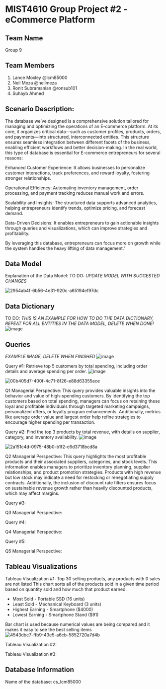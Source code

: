 # MIST4610 Group Project #2 - eCommerce Platform
## Team Name 
Group 9

## Team Members 
1. Lance Moxley @lcm85000
2. Neil Meza @neilmeza
3. Ronit Subramanian @ronsub101
4. Suhayb Ahmed

## Scenario Description:
The database we’ve designed is a comprehensive solution tailored for managing and optimizing the operations of an E-commerce platform. At its core, it organizes critical data—such as customer profiles, products, orders, and payments—into structured, interconnected entities. This structure ensures seamless integration between different facets of the business, enabling efficient workflows and better decision-making. In the real world, this type of database is essential for E-commerce entrepreneurs for several reasons:

Enhanced Customer Experience: It allows businesses to personalize customer interactions, track preferences, and reward loyalty, fostering stronger relationships.

Operational Efficiency: Automating inventory management, order processing, and payment tracking reduces manual work and errors.

Scalability and Insights: The structured data supports advanced analytics, helping entrepreneurs identify trends, optimize pricing, and forecast demand.

Data-Driven Decisions: It enables entrepreneurs to gain actionable insights through queries and visualizations, which can improve strategies and profitability.

By leveraging this database, entrepreneurs can focus more on growth while the system handles the heavy lifting of data management."


## Data Model 
Explanation of the Data Model: 
TO DO: *UPDATE MODEL WITH SUGGESTED CHANGES*

![2954ab4f-6b56-4e31-920c-a65194ef97dc](https://github.com/user-attachments/assets/d60194a2-c36d-4287-9e9f-9bb58ff4ae37)


## Data Dictionary 
TO DO: *THIS IS AN EXAMPLE FOR HOW TO DO THE DATA DICTIONARY, REPEAT FOR ALL ENTITIES IN THE DATA MODEL, DELETE WHEN DONE!*
![image](https://github.com/user-attachments/assets/66474dc0-bd61-47c9-a967-4f19e10fcf52)

## Queries 
*EXAMPLE IMAGE, DELETE WHEN FINISHED* ![image](https://github.com/user-attachments/assets/75509222-3188-4f22-8777-84274ed7e9b2)

Query #1: Retrieve top 5 customers by total spending, including order details and average spending per order.
![image](https://github.com/user-attachments/assets/63fcf7ac-a470-4d3b-83f1-1e78ab96dc7f)

![00b405d7-400f-4c71-8f26-e88d63355ace](https://github.com/user-attachments/assets/5041b08d-5584-43b4-ad1d-2e6c4b7ba7b2)

Q1 Managerial Perspective: This query provides valuable insights into the behavior and value of high-spending customers. By identifying the top customers based on total spending, managers can focus on retaining these loyal and profitable individuals through targeted marketing campaigns, personalized offers, or loyalty program enhancements. Additionally, metrics like average order value and largest order help refine strategies to encourage higher spending per transaction. 


Query #2: Find the top 3 products by total revenue, with details on supplier, category, and inventory availability.
![image](https://github.com/user-attachments/assets/f0b7d7c6-8bdd-4b26-bb0f-4f0c60e5ca92)

![2a151c4d-0975-48b0-b1f2-c6d3718bcd8a](https://github.com/user-attachments/assets/98fcddbf-52fe-46d7-bdf2-a94b7630eece)

Q2 Managerial Perspective: This query highlights the most profitable products and their associated suppliers, categories, and stock levels. This information enables managers to prioritize inventory planning, supplier relationships, and product promotion strategies. Products with high revenue but low stock may indicate a need for restocking or renegotiating supply contracts. Additionally, the inclusion of discount rate filters ensures focus on sustainable revenue growth rather than heavily discounted products, which may affect margins.


Query #3: 

Q3 Managerial Perspective: 


Query #4: 

Q4 Managerial Perspective: 


Query #5: 

Q5 Managerial Perspective: 


## Tableau Visualizations

Tableau Visualization #1: 
Top 30 selling products, any products with 0 sales are not listed
This chart sorts all of the products sold in a given time period based on quantity sold and how much that product earned. 

- Most Sold - Portable SSD (16 units)
- Least Sold - Mechanical Keyboard (3 units)
- Highest Earning - Smartphone ($4000)
- Lowest Earning - Smartphone Stand ($91)

Bar chart is used because numerical values are being compared and it makes it easy to see the best selling items
![4543dbc7-ffb9-43e5-a6cb-5852720a7d4b](https://github.com/user-attachments/assets/594c8230-01f3-499a-be2f-963a875e0d95)



Tableau Visualization #2:

Tableau Visualization #3:


## Database Information
Name of the database: cs_lcm85000
